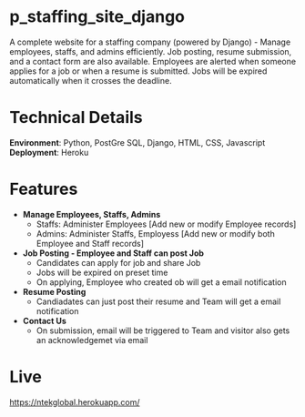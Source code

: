 # p_staffing_site_django
A complete website for a staffing company (powered by Django) - Manage employees, staffs, and admins efficiently. Job posting, resume submission, and a contact form are also available. Employees are alerted when someone applies for a job or when a resume is submitted. Jobs will be expired automatically when it crosses the deadline.

# Technical Details
**Environment**: Python, PostGre SQL, Django, HTML, CSS, Javascript <br>
**Deployment**: Heroku

# Features
  - **Manage Employees, Staffs, Admins**
      - Staffs: Administer Employees [Add new or modify Employee records]
      - Admins: Administer Staffs, Employess [Add new or modify both Employee and Staff records]
  - **Job Posting - Employee and Staff can post Job**
      - Candidates can apply for job and share Job
      - Jobs will be expired on preset time
      - On applying, Employee who created ob will get a email notification
  - **Resume Posting**
      - Candiadates can just post their resume and Team will get a email notification
   - **Contact Us**
      - On submission, email will be triggered to Team and visitor also gets an acknowledgemet via email

# Live 
https://ntekglobal.herokuapp.com/

